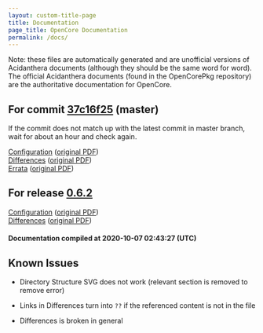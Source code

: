 ```yaml
---
layout: custom-title-page
title: Documentation
page_title: OpenCore Documentation
permalink: /docs/
---
```

Note: these files are automatically generated and are unofficial versions of Acidanthera documents (although they should be the same word for word). The official Acidanthera documents (found in the OpenCorePkg repository) are the authoritative documentation for OpenCore.

## For commit [37c16f25](https://github.com/acidanthera/OpenCorePkg/tree/37c16f2577a6bfbbfadbdf6439e3b7d1a10f5905) (master)

If the commit does not match up with the latest commit in master branch, wait for about an hour and check again.

[Configuration](latest/Configuration.html) ([original PDF](https://github.com/acidanthera/OpenCorePkg/blob/37c16f2577a6bfbbfadbdf6439e3b7d1a10f5905/Docs/Configuration.pdf))
<br>
[Differences](latest/Differences.html) ([original PDF](https://github.com/acidanthera/OpenCorePkg/blob/37c16f2577a6bfbbfadbdf6439e3b7d1a10f5905/Docs/Differences/Differences.pdf))
<br>
[Errata](latest/Errata.html) ([original PDF](https://github.com/acidanthera/OpenCorePkg/blob/37c16f2577a6bfbbfadbdf6439e3b7d1a10f5905/Docs/Errata/Errata.pdf))

## For release [0.6.2](https://github.com/acidanthera/OpenCorePkg/tree/0.6.2)

[Configuration](release/Configuration.html) ([original PDF](https://github.com/acidanthera/OpenCorePkg/blob/0.6.2/Docs/Configuration.pdf))
<br>
[Differences](release/Differences.html) ([original PDF](https://github.com/acidanthera/OpenCorePkg/blob/0.6.2/Docs/Differences/Differences.pdf))

#### Documentation compiled at 2020-10-07 02:43:27 (UTC)

## Known Issues

* Directory Structure SVG does not work (relevant section is removed to remove error)

* Links in Differences turn into `??` if the referenced content is not in the file

* Differences is broken in general
